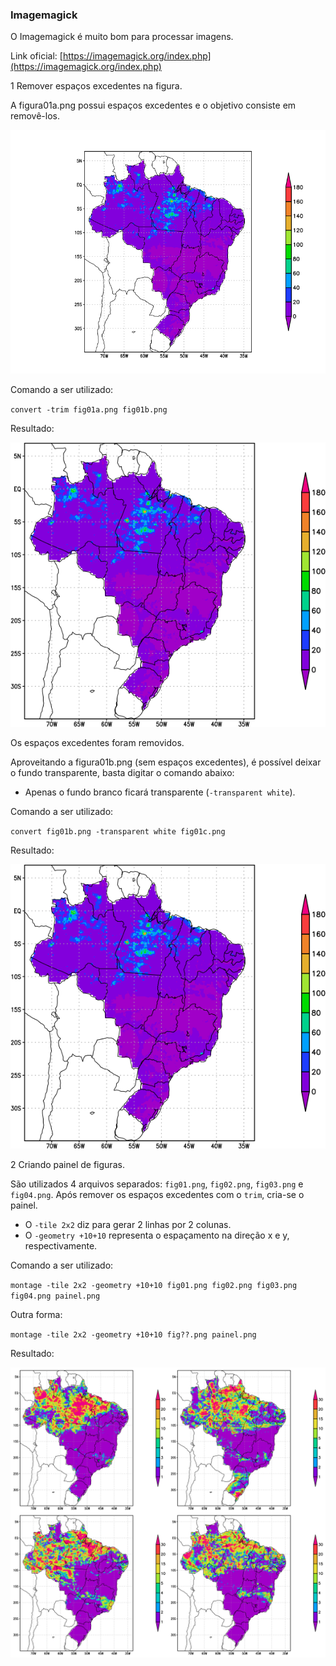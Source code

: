 ### Imagemagick

O Imagemagick é muito bom para processar imagens.

Link oficial: [https://imagemagick.org/index.php](https://imagemagick.org/index.php)

1 Remover espaços excedentes na figura.

A figura01a.png possui espaços excedentes e o objetivo consiste em removê-los.

![](../../images/imagemagick/fig01a.png)

Comando a ser utilizado:

`convert -trim fig01a.png fig01b.png`

Resultado:

![](../../images/imagemagick/fig01b.png)

Os espaços excedentes foram removidos.

Aproveitando a figura01b.png (sem espaços excedentes), é possível deixar o fundo transparente, basta digitar o comando abaixo:
- Apenas o fundo branco ficará transparente (`-transparent white`).

Comando a ser utilizado:

`convert fig01b.png -transparent white fig01c.png`

Resultado:

![](../../images/imagemagick/fig01c.png)

2 Criando painel de figuras.

São utilizados 4 arquivos separados: `fig01.png`, `fig02.png`, `fig03.png` e `fig04.png`. Após remover os espaços excedentes com o  `trim`, cria-se o painel.
- O `-tile 2x2` diz para gerar 2 linhas por 2 colunas.
- O `-geometry +10+10` representa o espaçamento na direção x e y, respectivamente.

Comando a ser utilizado:

`montage -tile 2x2 -geometry +10+10 fig01.png fig02.png fig03.png fig04.png painel.png`

Outra forma:

`montage -tile 2x2 -geometry +10+10 fig??.png painel.png`

Resultado:

![](../../images/imagemagick/painel.png)